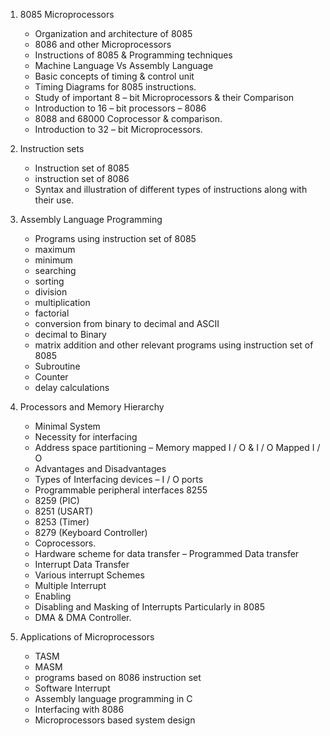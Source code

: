 1. 8085 Microprocessors

   - Organization and architecture of 8085
   - 8086 and other Microprocessors
   - Instructions of 8085 & Programming techniques
   - Machine Language Vs Assembly Language
   - Basic concepts of timing & control unit
   - Timing Diagrams for 8085 instructions.
   - Study of important 8 – bit Microprocessors & their Comparison
   - Introduction to 16 – bit processors – 8086
   - 8088 and 68000 Coprocessor & comparison.
   - Introduction to 32 – bit Microprocessors.

2. Instruction sets

   - Instruction set of 8085
   - instruction set of 8086
   - Syntax and illustration of different types of instructions along with their use.

3. Assembly Language Programming

   - Programs using instruction set of 8085
   - maximum
   - minimum
   - searching
   - sorting
   - division
   - multiplication
   - factorial
   - conversion from binary to decimal and ASCII
   - decimal to Binary
   - matrix addition and other relevant programs using instruction set of 8085
   - Subroutine
   - Counter
   - delay calculations

4. Processors and Memory Hierarchy

   - Minimal System
   - Necessity for interfacing
   - Address space partitioning – Memory mapped I / O & I / O Mapped I / O
   - Advantages and Disadvantages
   - Types of Interfacing devices – I / O ports
   - Programmable peripheral interfaces 8255
   - 8259 (PIC)
   - 8251 (USART)
   - 8253 (Timer)
   - 8279 (Keyboard Controller)
   - Coprocessors.
   - Hardware scheme for data transfer – Programmed Data transfer
   - Interrupt Data Transfer
   - Various interrupt Schemes
   - Multiple Interrupt
   - Enabling
   - Disabling and Masking of Interrupts Particularly in 8085
   - DMA & DMA Controller.

5. Applications of Microprocessors

   - TASM
   - MASM
   - programs based on 8086 instruction set
   - Software Interrupt
   - Assembly language programming in C
   - Interfacing with 8086
   - Microprocessors based system design

